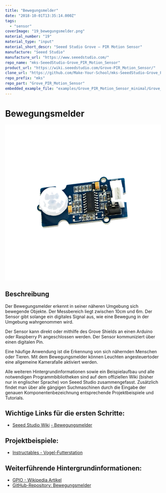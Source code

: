 ```yaml
---
title: "Bewegungsmelder"
date: "2018-10-01T13:35:14.000Z"
tags: 
  - "sensor"
coverImage: "19_bewegungsmelder.png"
material_number: "19"
material_type: "input"
material_short_descr: "Seeed Studio Grove – PIR Motion Sensor"
manufacture: "Seeed Studio"
manufacture_url: "https://www.seeedstudio.com/"
repo_name: "mks-SeeedStudio-Grove_PIR_Motion_Sensor"
product_url: "https://wiki.seeedstudio.com/Grove-PIR_Motion_Sensor/"
clone_url: "https://github.com/Make-Your-School/mks-SeeedStudio-Grove_PIR_Motion_Sensor.git"
repo_prefix: "mks"
repo_part: "Grove_PIR_Motion_Sensor"
embedded_example_file: "examples/Grove_PIR_Motion_Sensor_minimal/Grove_PIR_Motion_Sensor_minimal.ino"
---
```



# Bewegungsmelder

![Bewegungsmelder](./19_bewegungsmelder.png)

## Beschreibung
Der Bewegungsmelder erkennt in seiner näheren Umgebung sich bewegende Objekte. Der Messbereich liegt zwischen 10cm und 6m. Der Sensor gibt solange ein digitales Signal aus, wie eine Bewegung in der Umgebung wahrgenommen wird.

Der Sensor kann direkt oder mithilfe des Grove Shields an einen Arduino oder Raspberry Pi angeschlossen werden. Der Sensor kommuniziert über einen digitalen Pin.

Eine häufige Anwendung ist die Erkennung von sich nähernden Menschen oder Tieren. Mit dem Bewegungsmelder können Leuchten angesteuertoder eine allgemeine Kamerafalle aktiviert werden.

Alle weiteren Hintergrundinformationen sowie ein Beispielaufbau und alle notwendigen Programmbibliotheken sind auf dem offiziellen Wiki (bisher nur in englischer Sprache) von Seeed Studio zusammengefasst. Zusätzlich findet man über alle gängigen Suchmaschinen durch die Eingabe der genauen Komponentenbezeichnung entsprechende Projektbeispiele und Tutorials.

<!-- infolist -->

<!-- infolists -->
## Wichtige Links für die ersten Schritte:

- [Seeed Studio Wiki](http://wiki.seeedstudio.com/Grove-PIR_Motion_Sensor/) [- Bewegungsmelder](http://wiki.seeedstudio.com/Grove-PIR_Motion_Sensor/)

## Projektbeispiele:

- [Instructables - Vogel-Futterstation](https://www.instructables.com/id/Passive-IR-to-IR-Canon-Trigger/)

## Weiterführende Hintergrundinformationen:

- [GPIO - Wikipedia Artikel](https://de.wikipedia.org/wiki/Allzweckeingabe/-ausgabe)
- [GitHub-Repository: Bewegungsmelder](https://github.com/MakeYourSchool/19-Bewegungsmelder)



